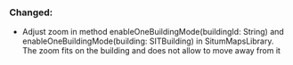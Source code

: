 ### Changed:
* Adjust zoom in method enableOneBuildingMode(buildingId: String) and enableOneBuildingMode(building: SITBuilding) in SitumMapsLibrary. The zoom fits on the building and does not allow to move away from it